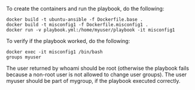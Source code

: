 To create the containers and run the playbook, do the following:

    docker build -t ubuntu-ansible -f Dockerfile.base .
    docker build -t misconfig1 -f Dockerfile.misconfig1 .
    docker run -v playbook.yml:/home/myuser/playbook -it misconfig1


To verify if the playbook worked, do the following:

    docker exec -it misconfig1 /bin/bash
    groups myuser

The user returned by whoami should be root (otherwise the playbook fails because a non-root user is not allowed to change user groups). The user myuser should be part of mygroup, if the playbook executed correctly.